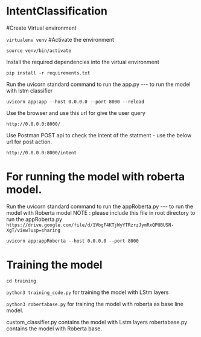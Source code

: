 # IntentClassification

#Create Virtual environment

```virtualenv venv```
#Activate the environment

```source venv/bin/activate```

Install the required dependencies into the virtual environment

```pip install -r requirements.txt```

Run the uvicorn standard command to run the app.py --- to run the model with lstm classifier

```uvicorn app:app --host 0.0.0.0 --port 8000 --reload```  

Use the browser and use this url for give the user query

```http://0.0.0.0:8000/```

Use Postman POST api to check the intent of the statment -  use the below url for post action.

```http://0.0.0.0:8000/intent```


# For running the model with roberta model.

Run the uvicorn standard command to run the appRoberta.py --- to run the model with Roberta model   NOTE : please include this file in root directory to run the appRoberta.py ```https://drive.google.com/file/d/1VbgF4KTjWyYTRzrzJymRxQPUBUSN-XgT/view?usp=sharing``` 

```uvicorn app:appRoberta --host 0.0.0.0 --port 8000```  



# Training the model

```cd training```

```python3 training_code.py``` for training the model with LStm layers

```python3 robertabase.py``` for training the model with roberta as base line model.

custom_classifier.py contains the model with Lstm layers
robertabase.py contains the model with Roberta base.
